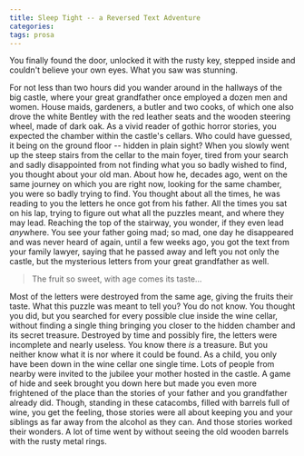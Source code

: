 ```yaml
---
title: Sleep Tight -- a Reversed Text Adventure
categories: 
tags: prosa
---
```


You finally found the door, unlocked it with the rusty key, stepped inside and couldn't believe your own eyes. What you saw was stunning.

For not less than two hours did you wander around in the hallways of the big castle, where your great grandfather once employed a dozen men and women. House maids, gardeners, a butler and two cooks, of which one also drove the white Bentley with the red leather seats and the wooden steering wheel, made of dark oak. As a vivid reader of gothic horror stories, you expected the chamber within the castle's cellars. Who could have guessed, it being on the ground floor -- hidden in plain sight? When you slowly went up the steep stairs from the cellar to the main foyer, tired from your search and sadly disappointed from not finding what you so badly wished to find, you thought about your old man. About how he, decades ago, went on the same journey on which you are right now, looking for the same chamber, you were so badly trying to find. You thought about all the times, he was reading to you the letters he once got from his father. All the times you sat on his lap, trying to figure out what all the puzzles meant, and where they may lead. Reaching the top of the stairway, you wonder, if they even lead *any*where. You see your father going mad; so mad, one day he disappeared and was never heard of again, until a few weeks ago, you got the text from your family lawyer, saying that he passed away and left you not only the castle, but the mysterious letters from your great grandfather as well.

> The fruit so sweet, with age comes its taste...

Most of the letters were destroyed from the same age, giving the fruits their taste. What this puzzle was meant to tell you? You do not know. You thought you did, but you searched for every possible clue inside the wine cellar, without finding a single thing bringing you closer to the hidden chamber and its secret treasure. Destroyed by time and possibly fire, the letters were incomplete and nearly useless. You know there *is* a treasure. But you neither know what it is nor where it could be found. As a child, you only have been down in the wine cellar one single time. Lots of people from nearby were invited to the jubilee your mother hosted in the castle. A game of hide and seek brought you down here but made you even more frightened of the place than the stories of your father and you grandfather already did. Though, standing in these catacombs, filled with barrels full of wine, you get the feeling, those stories were all about keeping you and your siblings as far away from the alcohol as they can. And those stories worked their wonders. A lot of time went by without seeing the old wooden barrels with the rusty metal rings.

